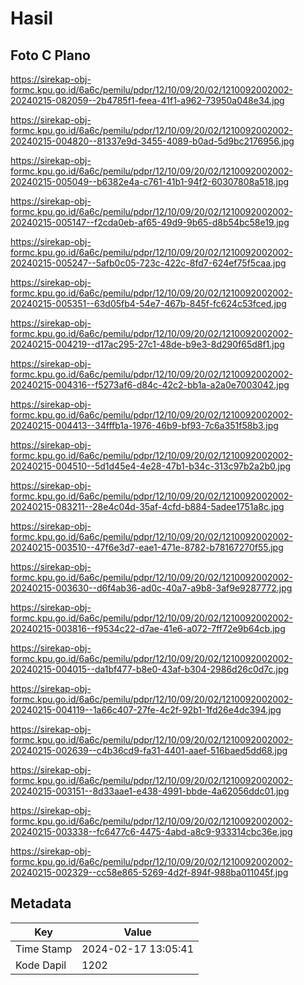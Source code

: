 # Hasil

## Foto C Plano

https://sirekap-obj-formc.kpu.go.id/6a6c/pemilu/pdpr/12/10/09/20/02/1210092002002-20240215-082059--2b4785f1-feea-41f1-a962-73950a048e34.jpg

https://sirekap-obj-formc.kpu.go.id/6a6c/pemilu/pdpr/12/10/09/20/02/1210092002002-20240215-004820--81337e9d-3455-4089-b0ad-5d9bc2176956.jpg

https://sirekap-obj-formc.kpu.go.id/6a6c/pemilu/pdpr/12/10/09/20/02/1210092002002-20240215-005049--b6382e4a-c761-41b1-94f2-60307808a518.jpg

https://sirekap-obj-formc.kpu.go.id/6a6c/pemilu/pdpr/12/10/09/20/02/1210092002002-20240215-005147--f2cda0eb-af65-49d9-9b65-d8b54bc58e19.jpg

https://sirekap-obj-formc.kpu.go.id/6a6c/pemilu/pdpr/12/10/09/20/02/1210092002002-20240215-005247--5afb0c05-723c-422c-8fd7-624ef75f5caa.jpg

https://sirekap-obj-formc.kpu.go.id/6a6c/pemilu/pdpr/12/10/09/20/02/1210092002002-20240215-005351--63d05fb4-54e7-467b-845f-fc624c53fced.jpg

https://sirekap-obj-formc.kpu.go.id/6a6c/pemilu/pdpr/12/10/09/20/02/1210092002002-20240215-004219--d17ac295-27c1-48de-b9e3-8d290f65d8f1.jpg

https://sirekap-obj-formc.kpu.go.id/6a6c/pemilu/pdpr/12/10/09/20/02/1210092002002-20240215-004316--f5273af6-d84c-42c2-bb1a-a2a0e7003042.jpg

https://sirekap-obj-formc.kpu.go.id/6a6c/pemilu/pdpr/12/10/09/20/02/1210092002002-20240215-004413--34fffb1a-1976-46b9-bf93-7c6a351f58b3.jpg

https://sirekap-obj-formc.kpu.go.id/6a6c/pemilu/pdpr/12/10/09/20/02/1210092002002-20240215-004510--5d1d45e4-4e28-47b1-b34c-313c97b2a2b0.jpg

https://sirekap-obj-formc.kpu.go.id/6a6c/pemilu/pdpr/12/10/09/20/02/1210092002002-20240215-083211--28e4c04d-35af-4cfd-b884-5adee1751a8c.jpg

https://sirekap-obj-formc.kpu.go.id/6a6c/pemilu/pdpr/12/10/09/20/02/1210092002002-20240215-003510--47f6e3d7-eae1-471e-8782-b78167270f55.jpg

https://sirekap-obj-formc.kpu.go.id/6a6c/pemilu/pdpr/12/10/09/20/02/1210092002002-20240215-003630--d6f4ab36-ad0c-40a7-a9b8-3af9e9287772.jpg

https://sirekap-obj-formc.kpu.go.id/6a6c/pemilu/pdpr/12/10/09/20/02/1210092002002-20240215-003816--f9534c22-d7ae-41e6-a072-7ff72e9b64cb.jpg

https://sirekap-obj-formc.kpu.go.id/6a6c/pemilu/pdpr/12/10/09/20/02/1210092002002-20240215-004015--da1bf477-b8e0-43af-b304-2986d26c0d7c.jpg

https://sirekap-obj-formc.kpu.go.id/6a6c/pemilu/pdpr/12/10/09/20/02/1210092002002-20240215-004119--1a66c407-27fe-4c2f-92b1-1fd26e4dc394.jpg

https://sirekap-obj-formc.kpu.go.id/6a6c/pemilu/pdpr/12/10/09/20/02/1210092002002-20240215-002639--c4b36cd9-fa31-4401-aaef-516baed5dd68.jpg

https://sirekap-obj-formc.kpu.go.id/6a6c/pemilu/pdpr/12/10/09/20/02/1210092002002-20240215-003151--8d33aae1-e438-4991-bbde-4a62056ddc01.jpg

https://sirekap-obj-formc.kpu.go.id/6a6c/pemilu/pdpr/12/10/09/20/02/1210092002002-20240215-003338--fc6477c6-4475-4abd-a8c9-933314cbc36e.jpg

https://sirekap-obj-formc.kpu.go.id/6a6c/pemilu/pdpr/12/10/09/20/02/1210092002002-20240215-002329--cc58e865-5269-4d2f-894f-988ba011045f.jpg


## Metadata

| Key        | Value               |
| ---------- | ------------------- |
| Time Stamp | 2024-02-17 13:05:41 |
| Kode Dapil | 1202                |



